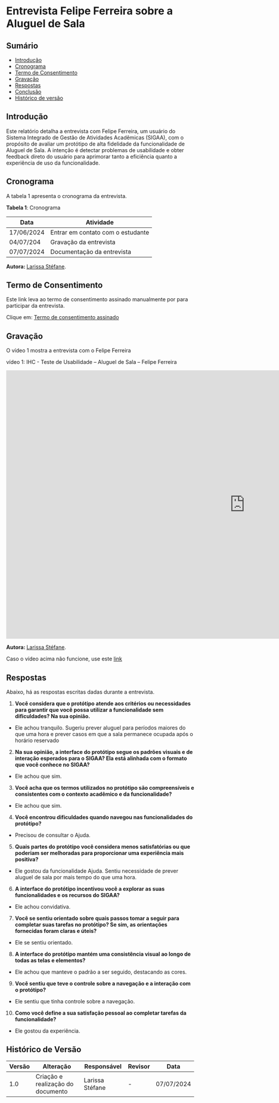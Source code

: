 # Entrevista Felipe Ferreira sobre a Aluguel de Sala


## Sumário

* [Introdução](#Introdução)
* [Cronograma](#Cronograma)
* [Termo de Consentimento](#Termo-de-Consentimento)
* [Gravação](#Gravação)
* [Respostas](#Respostas)
* [Conclusão](#Conclusão)
* [Histórico de versão](#Histórico-de-versão)

## Introdução

Este relatório detalha a entrevista com Felipe Ferreira, um usuário do Sistema Integrado de Gestão de Atividades Acadêmicas (SIGAA), com o propósito de avaliar um protótipo de alta fidelidade da funcionalidade de Aluguel de Sala. A intenção é detectar problemas de usabilidade e obter feedback direto do usuário para aprimorar tanto a eficiência quanto a experiência de uso da funcionalidade.

## Cronograma

A tabela 1 apresenta o cronograma da entrevista.

**Tabela 1**: Cronograma

| Data | Atividade |
| - | - |
|17/06/2024 | Entrar em contato com o estudante |
| 04/07/204 | Gravação da entrevista |
| 07/07/2024 | Documentação da entrevista |

<b> Autora: </b> <a href="https://github.com/SkywalkerSupreme">Larissa Stéfane</a>.

## Termo de Consentimento

Este link leva ao termo de consentimento assinado manualmente por  para participar da entrevista.

Clique em: [Termo de consentimento assinado]()


## Gravação

O vídeo 1 mostra a entrevista com o Felipe Ferreira

vídeo 1: IHC - Teste de Usabilidade – Aluguel de Sala – Felipe Ferreira

<iframe width="1280" height="720" src="https://www.youtube.com/embed/-A4C3GhOR_Q" title="IHC - Teste de Usabilidade - Aluguel de Sala - Felipe Ferreira" frameborder="0" allow="accelerometer; autoplay; clipboard-write; encrypted-media; gyroscope; picture-in-picture; web-share" referrerpolicy="strict-origin-when-cross-origin" allowfullscreen></iframe>

<b> Autora: </b> <a href="https://github.com/SkywalkerSupreme">Larissa Stéfane</a>.

Caso o vídeo acima não funcione, use este [link](https://youtu.be/-A4C3GhOR_Q)

## Respostas

Abaixo, há as respostas escritas dadas durante a entrevista.

1. **Você considera que o protótipo atende aos critérios ou necessidades para garantir que você possa utilizar a funcionalidade sem dificuldades? Na sua opinião.**

- Ele achou tranquilo. Sugeriu prever aluguel para períodos maiores do que uma hora e prever casos em que a sala permanece ocupada após o horário reservado

2. **Na sua opinião, a interface do protótipo segue os padrões visuais e de interação esperados para o SIGAA? Ela está alinhada com o formato que você conhece no SIGAA?**

- Ele achou que sim.

3. **Você acha que os termos utilizados no protótipo são compreensíveis e consistentes com o contexto acadêmico e da funcionalidade?**

- Ele achou que sim.

4. **Você encontrou dificuldades quando navegou nas funcionalidades do protótipo?**

- Precisou de consultar o Ajuda.

5. **Quais partes do protótipo você considera menos satisfatórias ou que poderiam ser melhoradas para proporcionar uma experiência mais positiva?**

- Ele gostou da funcionalidade Ajuda. Sentiu necessidade de prever aluguel de sala por mais tempo do que uma hora.

6. **A interface do protótipo incentivou você a explorar as suas funcionalidades e os recursos do SIGAA?**

- Ele achou convidativa.

7. **Você se sentiu orientado sobre quais passos tomar a seguir para completar suas tarefas no protótipo? Se sim, as orientações fornecidas foram claras e úteis?**

- Ele se sentiu orientado.

8. **A interface do protótipo mantém uma consistência visual ao longo de todas as telas e elementos?**

- Ele achou que manteve o padrão a ser seguido, destacando as cores.

9. **Você sentiu que teve o controle sobre a navegação e a interação com o protótipo?**

- Ele sentiu que tinha controle sobre a navegação.

10. **Como você define a sua satisfação pessoal ao completar tarefas da funcionalidade?**

- Ele gostou da experiência.


## Histórico de Versão


| Versão | Alteração | Responsável | Revisor | Data |
| - | - | - | - | - |
| 1.0 | Criação e realização do documento| Larissa Stéfane| - | 07/07/2024 |
